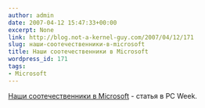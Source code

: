```yaml
---
author: admin
date: 2007-04-12 15:47:33+00:00
excerpt: None
link: http://blog.not-a-kernel-guy.com/2007/04/12/171
slug: наши-соотечественники-в-microsoft
title: Наши соотечественники в Microsoft
wordpress_id: 171
tags:
- Microsoft
---
```


[Наши соотечественники в Microsoft](http://pcweek.ru/?ID=627348) - статья в PC Week.
